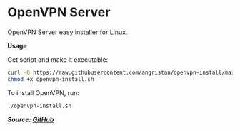 # OpenVPN Server

OpenVPN Server easy installer for Linux.

**Usage**

Get script and make it executable:

```bash
curl -O https://raw.githubusercontent.com/angristan/openvpn-install/master/openvpn-install.sh
chmod +x openvpn-install.sh
```

To install OpenVPN, run:

```bash
./openvpn-install.sh
```

***Source: [GitHub](https://github.com/angristan/openvpn-install)***
